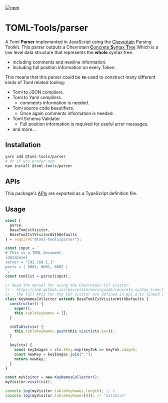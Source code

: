 [![npm](https://img.shields.io/npm/v/@toml-tools/parser.svg)](https://www.npmjs.com/package/@toml-tools/parser)

# TOML-Tools/parser

A Toml **Parser** implemented in JavaScript using the [Chevrotain](https://github.com/SAP/chevrotain) Parsing Toolkit.
This parser outputs a Chevrotain [**C**oncrete **S**yntax **T**ree](https://sap.github.io/chevrotain/docs/guide/concrete_syntax_tree.html)
Which is a low level data structure that represents the **whole** syntax tree.

- including comments and newline information.
- Including full position information on every Token.

This means that this parser could be **re**-used to construct many different kinds of Toml related tooling:

- Toml to JSON compilers.
- Toml to Yaml compilers.
  - comments information is needed.
- Toml source code beautifiers.
  - Once again comments information is needed.
- Toml Schema Validator
  - Full position information is required for useful error messages.
- and more...

## Installation

```bash
yarn add @toml-tools/parser
# or if you prefer npm
npm install @toml-tools/parser
```

## APIs

This package's [APIs](./api.d.ts) are exported as a TypeScript definition file.

## Usage

```javascript
const {
  parse,
  BaseTomCstVisitor,
  BaseTomlCstVisitorWithDefaults
} = require("@toml-tools/parser");

const input = `
# This is a TOML document.
[database]
server = "192.168.1.1"
ports = [ 8001, 8001, 8002 ]
`;
const tomlCst = parse(input);

// Read the manual for using the Chevrotain CST visitor:
// - https://sap.github.io/chevrotain/docs/guide/concrete_syntax_tree.html#cst-visitor
// - The full APIs for the CST visitor are defined in api.d.ts linked above
class KeyNamesCollector extends BaseTomlCstVisitorWithDefaults {
  constructor() {
    super();
    this.tableKeyNames = [];
  }

  stdTable(ctx) {
    this.tableKeyNames.push(this.visit(ctx.key));
  }

  key(ctx) {
    const keyImages = ctx.IKey.map(keyTok => keyTok.image);
    const newKey = keyImages.join(".");
    return newKey;
  }
}

const myVisitor = new KeyNamesCollector();
myVisitor.visit(cst);

console.log(myVisitor.tableKeyNames.length); // 1
console.log(myVisitor.tableKeyNames[0]); // "database"
```
